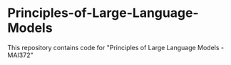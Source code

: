 # Principles-of-Large-Language-Models
This repository contains code for "Principles of Large Language Models - MAI372"
